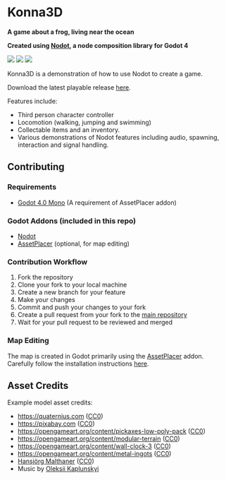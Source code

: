 # Konna3D

**A game about a frog, living near the ocean**

**Created using [Nodot](https://github.com/NodotProject/nodot), a node composition library for Godot 4**

[![](https://dcbadge.vercel.app/api/server/Rx9CZX4sjG)](https://discord.gg/Rx9CZX4sjG)
[![](https://img.shields.io/mastodon/follow/110106863700290562?domain=https%3A%2F%2Fmastodon.gamedev.place&label=MASTODON&style=for-the-badge)](https://mastodon.gamedev.place/@krazyjakee)
[![](https://img.shields.io/youtube/channel/subscribers/UColWkNMgHseKyU7D1QGeoyQ?label=YOUTUBE&style=for-the-badge)](https://www.youtube.com/@GodotNodot)

Konna3D is a demonstration of how to use Nodot to create a game.

Download the latest playable release [here](https://github.com/NodotProject/konna3d/releases).

Features include:
- Third person character controller
- Locomotion (walking, jumping and swimming)
- Collectable items and an inventory.
- Various demonstrations of Nodot features including audio, spawning, interaction and signal handling.

## Contributing

### Requirements
- [Godot 4.0 Mono](https://downloads.tuxfamily.org/godotengine/4.0/mono/) (A requirement of AssetPlacer addon)

### Godot Addons (included in this repo)

- [Nodot](https://github.com/NodotProject/nodot)
- [AssetPlacer](https://cookiebadger.itch.io/assetplacer) (optional, for map editing)

### Contribution Workflow

1. Fork the repository
2. Clone your fork to your local machine
3. Create a new branch for your feature
4. Make your changes
5. Commit and push your changes to your fork
6. Create a pull request from your fork to the [main repository](https://github.com/NodotProject/konna3d)
7. Wait for your pull request to be reviewed and merged

### Map Editing

The map is created in Godot primarily using the [AssetPlacer](https://cookiebadger.itch.io/assetplacer) addon. Carefully follow the installation instructions [here](https://cookiebadger.github.io/assetplacer-docs/installation.html).

## Asset Credits

Example model asset credits:
- https://quaternius.com ([CC0](https://creativecommons.org/share-your-work/public-domain/cc0/))
- https://pixabay.com ([CC0](https://creativecommons.org/share-your-work/public-domain/cc0/))
- https://opengameart.org/content/pickaxes-low-poly-pack ([CC0](https://creativecommons.org/share-your-work/public-domain/cc0/))
- https://opengameart.org/content/modular-terrain ([CC0](https://creativecommons.org/share-your-work/public-domain/cc0/))
- https://opengameart.org/content/wall-clock-3 ([CC0](https://creativecommons.org/share-your-work/public-domain/cc0/))
- https://opengameart.org/content/metal-ingots ([CC0](https://creativecommons.org/share-your-work/public-domain/cc0/))
- [Hansjörg Malthaner](https://opengameart.org/users/varkalandar) ([CC0](https://creativecommons.org/share-your-work/public-domain/cc0/))
- Music by [Oleksii Kaplunskyi](https://pixabay.com/users/lesfm-22579021/?utm_source=link-attribution&utm_medium=referral&utm_campaign=music&utm_content=116216)